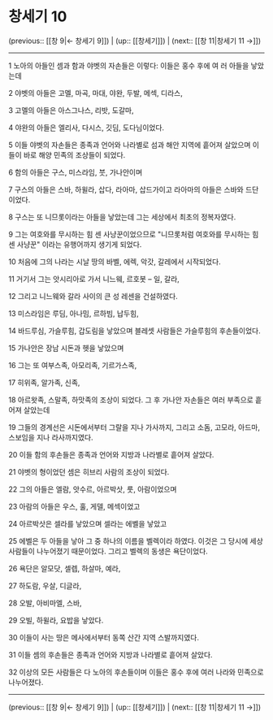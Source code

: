 # 창세기 10

(previous:: [[창 9|← 창세기 9]]) | (up:: [[창세기]]) | (next:: [[창 11|창세기 11 →]])

***




1 
노아의 아들인 셈과 함과 야벳의 자손들은 이렇다: 이들은 홍수 후에 여 러 아들을 낳았는데 



2 
야벳의 아들은 고멜, 마곡, 마대, 야완, 두발, 메섹, 디라스, 



3 
고멜의 아들은 아스그나스, 리밧, 도갈마, 



4 
야완의 아들은 엘리사, 다시스, 깃딤, 도다님이었다. 



5 
이들 야벳의 자손들은 종족과 언어와 나라별로 섬과 해안 지역에 흩어져 살았으며 이들이 바로 해양 민족의 조상들이 되었다. 



6 
함의 아들은 구스, 미스라임, 붓, 가나안이며 



7 
구스의 아들은 스바, 하윌라, 삽다, 라아마, 삽드가이고 라아마의 아들은 스바와 드단이었다. 



8 
구스는 또 니므롯이라는 아들을 낳았는데 그는 세상에서 최초의 정복자였다. 



9 
그는 여호와를 무시하는 힘 센 사냥꾼이었으므로 "니므롯처럼 여호와를 무시하는 힘 센 사냥꾼" 이라는 유행어까지 생기게 되었다. 



10 
처음에 그의 나라는 시날 땅의 바벨, 에렉, 악갓, 갈레에서 시작되었다. 



11 
거기서 그는 앗시리아로 가서 니느웨, 르호봇 – 일, 갈라, 



12 
그리고 니느웨와 갈라 사이의 큰 성 레센을 건설하였다. 



13 
미스라임은 루딤, 아나밈, 르하빔, 납두힘, 



14 
바드루심, 가슬루힘, 갑도림을 낳았으며 블레셋 사람들은 가슬루힘의 후손들이었다. 



15 
가나안은 장남 시돈과 헷을 낳았으며 



16 
그는 또 여부스족, 아모리족, 기르가스족, 



17 
히위족, 알가족, 신족, 



18 
아르왓족, 스말족, 하맛족의 조상이 되었다. 그 후 가나안 자손들은 여러 부족으로 흩어져 살았는데 



19 
그들의 경계선은 시돈에서부터 그랄을 지나 가사까지, 그리고 소돔, 고모라, 아드마, 스보임을 지나 라사까지였다. 



20 
이들 함의 후손들은 종족과 언어와 지방과 나라별로 흩어져 살았다. 



21 
야벳의 형이었던 셈은 히브리 사람의 조상이 되었다. 



22 
그의 아들은 엘람, 앗수르, 아르박삿, 룻, 아람이었으며 



23 
아람의 아들은 우스, 훌, 게델, 메섹이었고 



24 
아르박삿은 셀라를 낳았으며 셀라는 에벨을 낳았고 



25 
에벨은 두 아들을 낳아 그 중 하나의 이름을 벨렉이라 하였다. 이것은 그 당시에 세상 사람들이 나누어졌기 때문이었다. 그리고 벨렉의 동생은 욕단이었다. 



26 
욕단은 알모닷, 셀렙, 하살마, 예라, 



27 
하도람, 우살, 디글라, 



28 
오발, 아비마엘, 스바, 



29 
오빌, 하윌라, 요밥을 낳았다. 



30 
이들이 사는 땅은 메사에서부터 동쪽 산간 지역 스발까지였다. 



31 
이들 셈의 후손들은 종족과 언어와 지방과 나라별로 흩어져 살았다. 



32 
이상의 모든 사람들은 다 노아의 후손들이며 이들은 홍수 후에 여러 나라와 민족으로 나누어졌다.

***

(previous:: [[창 9|← 창세기 9]]) | (up:: [[창세기]]) | (next:: [[창 11|창세기 11 →]])
